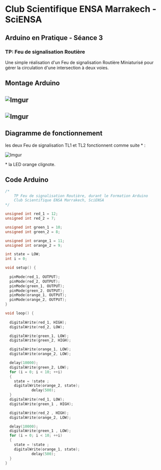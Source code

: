 # Club Scientifique ENSA Marrakech - SciENSA

## Arduino en Pratique - Séance 3

### TP: Feu de signalisation Routière

Une simple réalisation d'un Feu de signalisation Routière Miniaturisé pour
gérer la circulation d'une intersection à deux voies.

## Montage Arduino
![Imgur](http://i.imgur.com/lHMhjlT.jpg "Feu Rouge")
---
## 
![Imgur](http://i.imgur.com/tiQqttn.jpg "Circuit Feu Rouge")
---
## Diagramme de fonctionnement

les deux Feu de signalisation TL1 et TL2 fonctionnent comme suite * :

![Imgur](http://i.imgur.com/CCmFWKW.png "Diagram")

\* la LED orange clignote.

## Code Arduino

````c
/* 
	TP Feu de signalisation Routière, durant le Formation Arduino
	Club Scientifique ENSA Marrakech, SciENSA
*/

unsigned int red_1 = 12;
unsigned int red_2 = 7;

unsigned int green_1 = 10;
unsigned int green_2 = 8;

unsigned int orange_1 = 11;
unsigned int orange_2 = 9;

int state = LOW;
int i = 0;

void setup() {
                  
  pinMode(red_1, OUTPUT);
  pinMode(red_2, OUTPUT);
  pinMode(green_1, OUTPUT);
  pinMode(green_2, OUTPUT);
  pinMode(orange_1, OUTPUT);
  pinMode(orange_2, OUTPUT);
}

void loop() {
  
  digitalWrite(red_1, HIGH);
  digitalWrite(red_2, LOW);

  digitalWrite(green_1, LOW);
  digitalWrite(green_2, HIGH);

  digitalWrite(orange_1, LOW);
  digitalWrite(orange_2, LOW);

  delay(10000);
  digitalWrite(green_2, LOW);
  for (i = 0; i < 10; ++i)
  { 
    state = !state ;
    digitalWrite(orange_2, state);
            delay(500);
  }
  digitalWrite(red_1, LOW);
  digitalWrite(green_1 , HIGH);

  digitalWrite(red_2 , HIGH);
  digitalWrite(orange_2, LOW);

  delay(10000);
  digitalWrite(green_1 , LOW);
  for (i = 0; i < 10; ++i)
  { 
    state = !state ;
    digitalWrite(orange_1, state);
            delay(500);
  }
}
````
